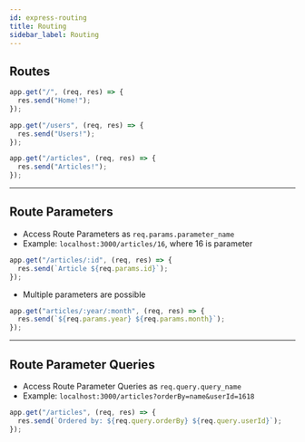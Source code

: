 ```yaml
---
id: express-routing
title: Routing
sidebar_label: Routing
---
```


## Routes

```js filename="app.js"
app.get("/", (req, res) => {
  res.send("Home!");
});

app.get("/users", (req, res) => {
  res.send("Users!");
});

app.get("/articles", (req, res) => {
  res.send("Articles!");
});
```

---

## Route Parameters

- Access Route Parameters as `req.params.parameter_name`
- Example: `localhost:3000/articles/16`, where 16 is parameter

```js filename="app.js"
app.get("/articles/:id", (req, res) => {
  res.send(`Article ${req.params.id}`);
});
```

- Multiple parameters are possible

```js filename="app.js"
app.get("articles/:year/:month", (req, res) => {
  res.send(`${req.params.year} ${req.params.month}`);
});
```

---

## Route Parameter Queries

- Access Route Parameter Queries as `req.query.query_name`
- Example: `localhost:3000/articles?orderBy=name&userId=1618`

```js filename="app.js"
app.get("/articles", (req, res) => {
  res.send(`Ordered by: ${req.query.orderBy} ${req.query.userId}`);
});
```
